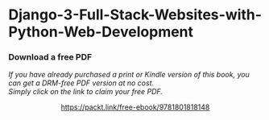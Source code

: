 # Django-3-Full-Stack-Websites-with-Python-Web-Development
### Download a free PDF

 <i>If you have already purchased a print or Kindle version of this book, you can get a DRM-free PDF version at no cost.<br>Simply click on the link to claim your free PDF.</i>
<p align="center"> <a href="https://packt.link/free-ebook/9781801818148">https://packt.link/free-ebook/9781801818148 </a> </p>